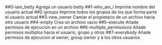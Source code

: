 ##0-iam_betty
Agrega un usuario betty
##1-who_am_i
Imprime nombre del usuario actual
##2-groups
Imprime todos los grupos de los que forma parte el usuario actual
##3-new_owner
Camiar el propietario de un archivo hacia otro usuario
##4-empty
Crea un archivo vacio
##5-execute
Añade permisos de ejecucion en un archivo
##6-multiple_permissions
Añade permisos multiplos hacia el usuario, grupo y otros
##7-everybody
Añade permisos de ejecucion al owner, group owner y a los otros usuarios

